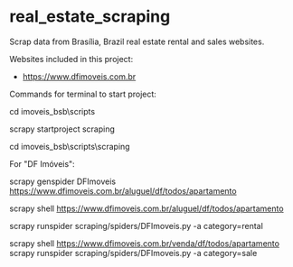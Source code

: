 # real_estate_scraping

Scrap data from Brasília, Brazil real estate rental and sales websites. 

Websites included in this project:
- https://www.dfimoveis.com.br

Commands for terminal to start project:

cd imoveis_bsb\scripts

scrapy startproject scraping

cd imoveis_bsb\scripts\scraping


For "DF Imóveis":

scrapy genspider DFImoveis https://www.dfimoveis.com.br/aluguel/df/todos/apartamento

scrapy shell https://www.dfimoveis.com.br/aluguel/df/todos/apartamento

scrapy runspider scraping/spiders/DFImoveis.py -a category=rental

scrapy shell https://www.dfimoveis.com.br/venda/df/todos/apartamento
scrapy runspider scraping/spiders/DFImoveis.py -a category=sale
